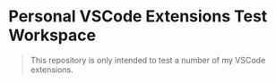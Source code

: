 # Personal VSCode Extensions Test Workspace

> This repository is only intended to test a number of my VSCode extensions.
